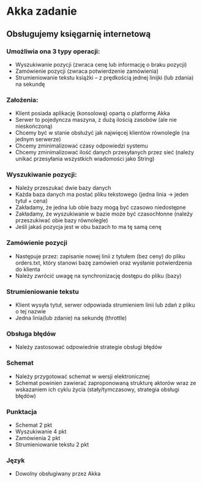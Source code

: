 # Akka zadanie
## Obsługujemy księgarnię internetową
### Umożliwia ona 3 typy operacji:
- Wyszukiwanie pozycji (zwraca cenę lub informację o braku pozycji)
- Zamówienie pozycji (zwraca potwierdzenie zamówienia)
- Strumieniowanie tekstu książki – z prędkością jednej linijki (lub zdania) na sekundę

### Założenia:
- Klient posiada aplikację (konsolową) opartą o platformę Akka
- Serwer to pojedyncza maszyna, z dużą ilością zasobów (ale nie nieskończoną)
- Chcemy być w stanie obsłużyć jak najwięcej klientów równolegle (na jednym serwerze)
- Chcemy zminimalizować czasy odpowiedzi systemu
- Chcemy zminimalizować ilość danych przesyłanych przez sieć (należy unikać przesyłania wszystkich wiadomości jako String)

### Wyszukiwanie pozycji:
- Należy przeszukać dwie bazy danych
- Każda baza danych ma postać pliku tekstowego (jedna linia -> jeden tytuł + cena)
- Zakładamy, że jedna lub obie bazy mogą być czasowo niedostępne
- Zakładamy, że wyszukiwanie w bazie może być czasochłonne (należy przeszukiwać obie bazy równolegle)
- Jeśli jakaś pozycja jest w obu bazach to ma tę samą cenę

### Zamówienie pozycji
- Następuje przez: zapisanie nowej linii z tytułem (bez ceny) do pliku orders.txt, który stanowi bazę zamówień oraz wysłanie potwierdzenia do klienta
- Należy zwrócić uwagę na synchronizację dostępu do pliku (bazy)

### Strumieniowanie tekstu
- Klient wysyła tytuł, serwer odpowiada strumieniem linii lub zdań z pliku o tej nazwie
- Jedna linia(lub zdanie) na sekundę (throttle)

### Obsługa błędów
- Należy zastosować odpowiednie strategie obsługi błędów

### Schemat
- Należy przygotować schemat w wersji elektronicznej
- Schemat powinien zawierać zaproponowaną strukturę aktorów wraz ze wskazaniem ich cyklu życia (stały/tymczasowy, strategia obsługi błędów)

### Punktacja
- Schemat 2 pkt
- Wyszukiwanie 4 pkt
- Zamówienia 2 pkt
- Strumieniowanie tekstu 2 pkt

### Język
- Dowolny obsługiwany przez Akka
